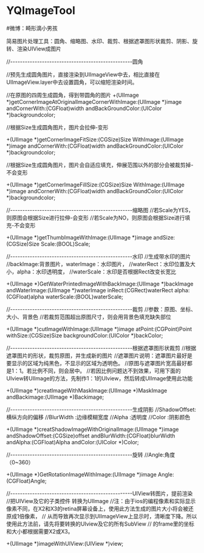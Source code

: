 # YQImageTool
#微博：畸形滴小男孩

简易图片处理工具：圆角、缩略图、水印、裁剪、根据遮罩图形状裁剪、阴影、旋转、渲染UIView成图片

//--------------------------------------------------圆角

//预先生成圆角图片，直接渲染到UIImageView中去，相比直接在UIImageView.layer中去设置圆角，可以缩短渲染时间。

//在原图的四周生成圆角，得到带圆角的图片
+(UIImage *)getCornerImageAtOriginalImageCornerWithImage:(UIImage *)image
                                           andCornerWith:(CGFloat)width
                                      andBackGroundColor:(UIColor *)backgroundcolor;



//根据Size生成圆角图片，图片会拉伸-变形

+(UIImage *)getCornerImageFitSize:(CGSize)Size
                       WithImage:(UIImage *)image
                   andCornerWith:(CGFloat)width
              andBackGroundColor:(UIColor *)backgroundcolor;


//根据Size生成圆角图片，图片会自适应填充，伸展范围以外的部分会被裁剪掉-不会变形

+(UIImage *)getCornerImageFillSize:(CGSize)Size
                        WithImage:(UIImage *)image
                    andCornerWith:(CGFloat)width
               andBackGroundColor:(UIColor *)backgroundcolor;
               

//--------------------------------------------------缩略图
//若Scale为YES，则原图会根据Size进行拉伸-会变形
//若Scale为NO，则原图会根据Size进行填充-不会变形

+(UIImage *)getThumbImageWithImage:(UIImage *)image
                           andSize:(CGSize)Size
                             Scale:(BOOL)Scale;

//--------------------------------------------------水印
//生成带水印的图片
//backImage:背景图片，waterImage：水印图片，
//waterRect：水印位置及大小，alpha：水印透明度，
//waterScale：水印是否根据Rect改变长宽比

+(UIImage *)GetWaterPrintedImageWithBackImage:(UIImage *)backImage
                                andWaterImage:(UIImage *)waterImage
                                       inRect:(CGRect)waterRect
                                        alpha:(CGFloat)alpha
                                   waterScale:(BOOL)waterScale;

//--------------------------------------------------裁剪
//参数：原图、坐标、大小、背景色
//若裁剪范围超出原图尺寸，则会用背景色填充缺失部位

+(UIImage *)cutImageWithImage:(UIImage *)image
                      atPoint:(CGPoint)Point
                     withSize:(CGSize)Size
              backgroundColor:(UIColor *)backColor;

//--------------------------------------------------根据遮罩图形状裁剪
//根据遮罩图片的形状，裁剪原图，并生成新的图片
//遮罩图片说明：遮罩图片最好是要显示的区域为纯黑色，不显示的区域为透明色。
//原图与遮罩图片宽高最好都是1：1。若比例不同，则会居中。
//若因比例问题达不到效果，可用下面的UIview转UIImage的方法，先制作1：1的UIview，然后转成UIImage使用此功能

+(UIImage *)creatImageWithMaskImage:(UIImage *)MaskImage
                       andBackimage:(UIImage *)Backimage;

//--------------------------------------------------生成阴影
//ShadowOffset:横纵方向的偏移
//BlurWidth   :边缘模糊宽度
//Alpha       :透明度
//Color       :阴影颜色

+(UIImage *)creatShadowImageWithOriginalImage:(UIImage *)image
                              andShadowOffset:(CGSize)offset
                                 andBlurWidth:(CGFloat)blurWidth
                                     andAlpha:(CGFloat)Alpha
                                     andColor:(UIColor *)Color;

//--------------------------------------------------旋转
//Angle:角度（0~360）

+(UIImage  *)GetRotationImageWithImage:(UIImage *)image
                                 Angle:(CGFloat)Angle;

//--------------------------------------------------UIView转图片，提前渲染
//把UIView及它的子类控件 转换为UIImage
//注：由于ios的编程像素和实际显示像素不同，在X2和X3的retina屏幕设备上，使用此方法生成的图片大小将会被还原成1倍像素，
//   从而导致再次显示到UIImageView上显示时，清晰度下降。所以使用此方法前，请先将要转换的UIview及它的所有SubView
//   的frame里的坐标和大小都根据需要X2或X3。

+(UIImage *)imageWithUIView:(UIView *)view;
